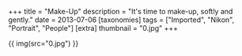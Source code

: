 +++
title = "Make-Up"
description = "It's time to make-up, softly and gently."
date = 2013-07-06
[taxonomies]
tags = ["Imported", "Nikon", "Portrait", "People"]
[extra]
thumbnail = "0.jpg"
+++

{{ img(src="0.jpg") }}
